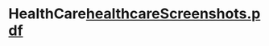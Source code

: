 # HealthCare[healthcareScreenshots.pdf](https://github.com/ameyjakate2001/HealthCare/files/9485091/healthcareScreenshots.pdf)
